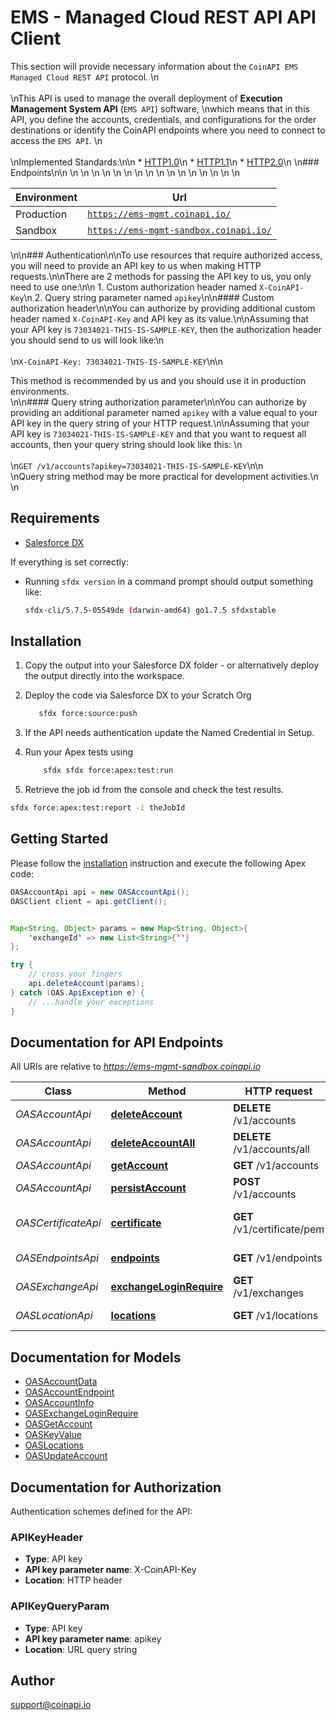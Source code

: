 # EMS - Managed Cloud REST API API Client


This section will provide necessary information about the `CoinAPI EMS Managed Cloud REST API` protocol. \n<br/><br/>\nThis API is used to manage the overall deployment of **Execution Management System API** (`EMS API`) software, \nwhich means that in this API, you define the accounts, credentials, and configurations for the order destinations or identify the CoinAPI endpoints where you need to connect to access the `EMS API`. \n<br/><br/>\nImplemented Standards:\n\n * [HTTP1.0](https://datatracker.ietf.org/doc/html/rfc1945)\n * [HTTP1.1](https://datatracker.ietf.org/doc/html/rfc2616)\n * [HTTP2.0](https://datatracker.ietf.org/doc/html/rfc7540)\n \n### Endpoints\n<table>\n  <thead>\n    <tr>\n      <th>Environment</th>\n      <th>Url</th>\n    </tr>\n  </thead>\n  <tbody>\n    <tr>\n      <td>Production</td>\n      <td><code>https://ems-mgmt.coinapi.io/</code></td>\n    </tr>\n    <tr>\n      <td>Sandbox</td>\n      <td><code>https://ems-mgmt-sandbox.coinapi.io/</code></td>\n    </tr>\n  </tbody>\n</table>\n\n### Authentication\n\nTo use resources that require authorized access, you will need to provide an API key to us when making HTTP requests.\n\nThere are 2 methods for passing the API key to us, you only need to use one:\n\n 1. Custom authorization header named `X-CoinAPI-Key`\n 2. Query string parameter named `apikey`\n\n#### Custom authorization header\n\nYou can authorize by providing additional custom header named `X-CoinAPI-Key` and API key as its value.\n\nAssuming that your API key is `73034021-THIS-IS-SAMPLE-KEY`, then the authorization header you should send to us will look like:\n<br/><br/>\n`X-CoinAPI-Key: 73034021-THIS-IS-SAMPLE-KEY`\n\n<aside class="success">This method is recommended by us and you should use it in production environments.</aside>\n\n#### Query string authorization parameter\n\nYou can authorize by providing an additional parameter named `apikey` with a value equal to your API key in the query string of your HTTP request.\n\nAssuming that your API key is `73034021-THIS-IS-SAMPLE-KEY` and that you want to request all accounts, then your query string should look like this: \n<br/><br/>\n`GET /v1/accounts?apikey=73034021-THIS-IS-SAMPLE-KEY`\n\n<aside class="notice">\nQuery string method may be more practical for development activities.\n</aside>\n

## Requirements

- [Salesforce DX](https://www.salesforce.com/products/platform/products/salesforce-dx/)

If everything is set correctly:

- Running `sfdx version` in a command prompt should output something like:

  ```bash
  sfdx-cli/5.7.5-05549de (darwin-amd64) go1.7.5 sfdxstable
  ```

## Installation

1. Copy the output into your Salesforce DX folder - or alternatively deploy the output directly into the workspace.
2. Deploy the code via Salesforce DX to your Scratch Org

   ```bash
      sfdx force:source:push
   ```

3. If the API needs authentication update the Named Credential in Setup.
4. Run your Apex tests using

   ```bash
       sfdx sfdx force:apex:test:run
   ```

5. Retrieve the job id from the console and check the test results.

  ```bash
  sfdx force:apex:test:report -i theJobId
  ```

## Getting Started

Please follow the [installation](#installation) instruction and execute the following Apex code:

```java
OASAccountApi api = new OASAccountApi();
OASClient client = api.getClient();


Map<String, Object> params = new Map<String, Object>{
    'exchangeId' => new List<String>{''}
};

try {
    // cross your fingers
    api.deleteAccount(params);
} catch (OAS.ApiException e) {
    // ...handle your exceptions
}
```

## Documentation for API Endpoints

All URIs are relative to *https://ems-mgmt-sandbox.coinapi.io*

Class | Method | HTTP request | Description
------------ | ------------- | ------------- | -------------
*OASAccountApi* | [**deleteAccount**](OASAccountApi.md#deleteAccount) | **DELETE** /v1/accounts | Delete account
*OASAccountApi* | [**deleteAccountAll**](OASAccountApi.md#deleteAccountAll) | **DELETE** /v1/accounts/all | Delete all accounts
*OASAccountApi* | [**getAccount**](OASAccountApi.md#getAccount) | **GET** /v1/accounts | Get accounts
*OASAccountApi* | [**persistAccount**](OASAccountApi.md#persistAccount) | **POST** /v1/accounts | Add or update account
*OASCertificateApi* | [**certificate**](OASCertificateApi.md#certificate) | **GET** /v1/certificate/pem | Get authentication certificate
*OASEndpointsApi* | [**endpoints**](OASEndpointsApi.md#endpoints) | **GET** /v1/endpoints | Get API endpoints
*OASExchangeApi* | [**exchangeLoginRequire**](OASExchangeApi.md#exchangeLoginRequire) | **GET** /v1/exchanges | Get exchange configuration
*OASLocationApi* | [**locations**](OASLocationApi.md#locations) | **GET** /v1/locations | Get site locations


## Documentation for Models

 - [OASAccountData](OASAccountData.md)
 - [OASAccountEndpoint](OASAccountEndpoint.md)
 - [OASAccountInfo](OASAccountInfo.md)
 - [OASExchangeLoginRequire](OASExchangeLoginRequire.md)
 - [OASGetAccount](OASGetAccount.md)
 - [OASKeyValue](OASKeyValue.md)
 - [OASLocations](OASLocations.md)
 - [OASUpdateAccount](OASUpdateAccount.md)


## Documentation for Authorization

Authentication schemes defined for the API:
### APIKeyHeader


- **Type**: API key
- **API key parameter name**: X-CoinAPI-Key
- **Location**: HTTP header

### APIKeyQueryParam


- **Type**: API key
- **API key parameter name**: apikey
- **Location**: URL query string


## Author

support@coinapi.io

